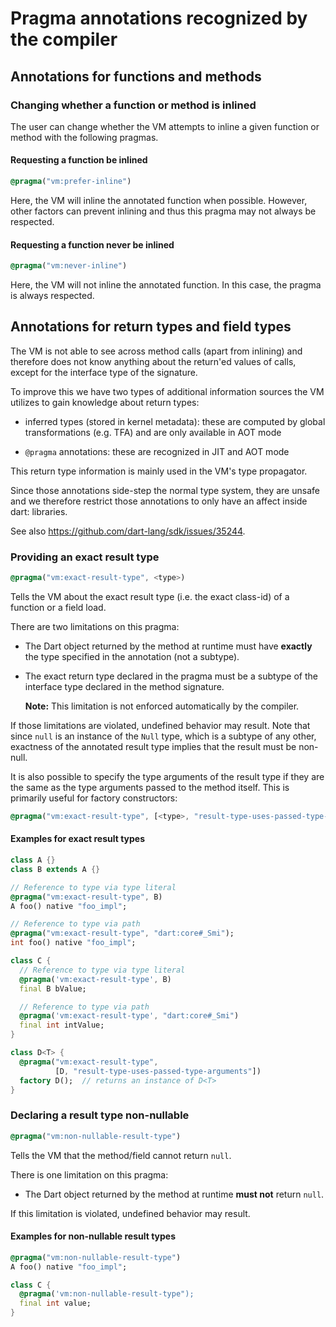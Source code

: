 # Pragma annotations recognized by the compiler

## Annotations for functions and methods

### Changing whether a function or method is inlined

The user can change whether the VM attempts to inline a given function or method
with the following pragmas.

#### Requesting a function be inlined

```dart
@pragma("vm:prefer-inline")
```

Here, the VM will inline the annotated function when possible. However, other
factors can prevent inlining and thus this pragma may not always be respected.

#### Requesting a function never be inlined

```dart
@pragma("vm:never-inline")
```

Here, the VM will not inline the annotated function. In this case, the pragma
is always respected.

## Annotations for return types and field types

The VM is not able to see across method calls (apart from inlining) and
therefore does not know anything about the return'ed values of calls, except for
the interface type of the signature.

To improve this we have two types of additional information sources the VM
utilizes to gain knowledge about return types:

- inferred types (stored in kernel metadata): these are computed by global
  transformations (e.g. TFA) and are only available in AOT mode

- `@pragma` annotations: these are recognized in JIT and AOT mode

This return type information is mainly used in the VM's type propagator.

Since those annotations side-step the normal type system, they are unsafe and we
therefore restrict those annotations to only have an affect inside dart:
libraries.

See also https://github.com/dart-lang/sdk/issues/35244.

### Providing an exact result type

```dart
@pragma("vm:exact-result-type", <type>)
```

Tells the VM about the exact result type (i.e. the exact class-id) of a function
or a field load.

There are two limitations on this pragma:

- The Dart object returned by the method at runtime must have **exactly** the
  type specified in the annotation (not a subtype).

- The exact return type declared in the pragma must be a subtype of the
  interface type declared in the method signature.

  **Note:** This limitation is not enforced automatically by the compiler.

If those limitations are violated, undefined behavior may result.
Note that since `null` is an instance of the `Null` type, which is a subtype of
any other, exactness of the annotated result type implies that the result must
be non-null.

It is also possible to specify the type arguments of the result type if they are
the same as the type arguments passed to the method itself. This is primarily
useful for factory constructors:

```dart
@pragma("vm:exact-result-type", [<type>, "result-type-uses-passed-type-arguments"])
```

#### Examples for exact result types

```dart
class A {}
class B extends A {}

// Reference to type via type literal
@pragma("vm:exact-result-type", B)
A foo() native "foo_impl";

// Reference to type via path
@pragma("vm:exact-result-type", "dart:core#_Smi");
int foo() native "foo_impl";

class C {
  // Reference to type via type literal
  @pragma('vm:exact-result-type', B)
  final B bValue;

  // Reference to type via path
  @pragma('vm:exact-result-type', "dart:core#_Smi")
  final int intValue;
}

class D<T> {
  @pragma("vm:exact-result-type",
          [D, "result-type-uses-passed-type-arguments"])
  factory D();  // returns an instance of D<T>
}
```

### Declaring a result type non-nullable

```dart
@pragma("vm:non-nullable-result-type")
```

Tells the VM that the method/field cannot return `null`.

There is one limitation on this pragma:

- The Dart object returned by the method at runtime **must not** return `null`.

If this limitation is violated, undefined behavior may result.

#### Examples for non-nullable result types

```dart
@pragma("vm:non-nullable-result-type")
A foo() native "foo_impl";

class C {
  @pragma('vm:non-nullable-result-type");
  final int value;
}
```
